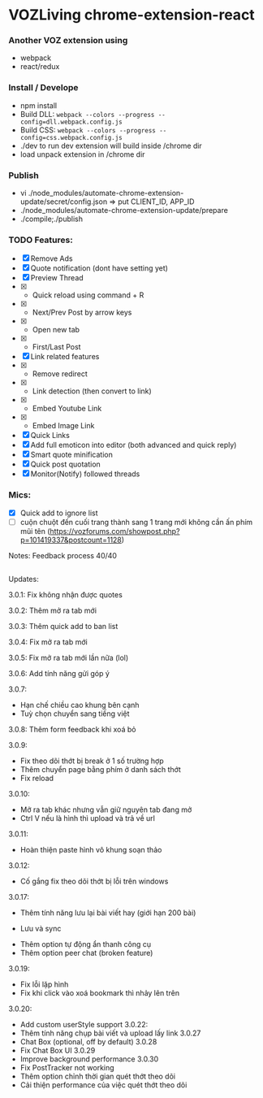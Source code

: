 # VOZLiving chrome-extension-react
### Another VOZ extension using
- webpack
- react/redux

### Install / Develope
- npm install
- Build DLL: `webpack --colors --progress --config=dll.webpack.config.js `
- Build CSS: `webpack --colors --progress --config=css.webpack.config.js`
- ./dev to run dev extension will build inside /chrome dir
- load unpack extension in /chrome dir

### Publish
- vi ./node_modules/automate-chrome-extension-update/secret/config.json => put CLIENT_ID, APP_ID
- ./node_modules/automate-chrome-extension-update/prepare 
- ./compile;./publish

### TODO Features:
- [X] Remove Ads
- [X] Quote notification (dont have setting yet)
- [X] Preview Thread
- [x] +   Quick reload using command + R
- [x] +   Next/Prev Post by arrow keys
- [x] +   Open new tab
- [x] +   First/Last Post
- [x] Link related features
- [x] +   Remove redirect
- [x] +   Link detection (then convert to link)
- [x] +   Embed Youtube Link
- [x] +   Embed Image Link
- [x] Quick Links
- [x] Add full emoticon into editor (both advanced and quick reply)
- [x] Smart quote minification
- [x] Quick post quotation
- [x] Monitor(Notify) followed threads

### Mics:
- [x] Quick add to ignore list
- [ ] cuộn chuột đến cuối trang thành sang 1 trang mới không cần ấn phím mũi tên (https://vozforums.com/showpost.php?p=101419337&postcount=1128)

Notes: Feedback process 40/40

##
Updates:

3.0.1: Fix không nhận được quotes

3.0.2: Thêm mở ra tab mới 

3.0.3: Thêm quick add to ban list

3.0.4: Fix mở ra tab mới

3.0.5: Fix mở ra tab mới lần nữa (lol)

3.0.6: Add tính năng gửi góp ý

3.0.7: 

- Hạn chế chiều cao khung bên cạnh
- Tuỳ chọn chuyển sang tiếng việt

3.0.8: Thêm form feedback khi xoá bỏ 

3.0.9: 

- Fix theo dõi thớt bị break ở 1 số trường hợp
- Thêm chuyển page bằng phím ở danh sách thớt
- Fix reload

3.0.10: 

- Mở ra tab khác nhưng vẫn giữ nguyên tab đang mở
- Ctrl V nếu là hình thì upload và trả về url

3.0.11:

- Hoàn thiện paste hình vô khung soạn thảo

3.0.12:

- Cố gắng fix theo dõi thớt bị lỗi trên windows

3.0.17:
- Thêm tính năng lưu lại bài viết hay (giới hạn 200 bài)
+ Lưu và sync
- Thêm option tự động ẩn thanh công cụ
- Thêm option peer chat (broken feature)

3.0.19: 
- Fix lỗi lặp hình
- Fix khi click vào xoá bookmark thì nhảy lên trên

3.0.20: 
- Add custom userStyle support
3.0.22: 
- Thêm tính năng chụp bài viết và upload lấy link
3.0.27
- Chat Box (optional, off by default)
3.0.28
- Fix Chat Box UI
3.0.29 
- Improve background performance
3.0.30
- Fix PostTracker not working
- Thêm option chỉnh thời gian quét thớt theo dõi
- Cải thiện performance của việc quét thớt theo dõi